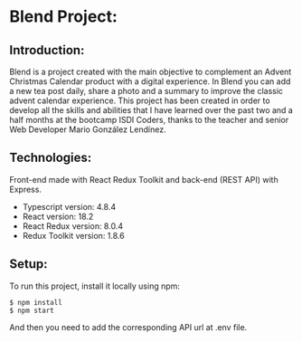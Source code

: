 # Blend Project:

## Introduction:

Blend is a project created with the main objective to complement an Advent Christmas Calendar product with a digital experience. In Blend you can add a new tea post daily, share a photo and a summary to improve the classic advent calendar experience.
This project has been created in order to develop all the skills and abilities that I have learned over the past two and a half months at the bootcamp ISDI Coders, thanks to the teacher and senior Web Developer Mario González Lendínez.

## Technologies:

Front-end made with React Redux Toolkit and back-end (REST API) with Express.

- Typescript version: 4.8.4
- React version: 18.2
- React Redux version: 8.0.4
- Redux Toolkit version: 1.8.6

## Setup:

To run this project, install it locally using npm:

    $ npm install
    $ npm start

And then you need to add the corresponding API url at .env file.
